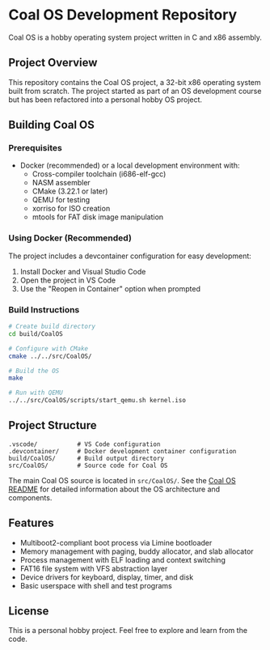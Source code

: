 # Coal OS Development Repository

Coal OS is a hobby operating system project written in C and x86 assembly.

## Project Overview

This repository contains the Coal OS project, a 32-bit x86 operating system built from scratch. The project started as part of an OS development course but has been refactored into a personal hobby OS project.

## Building Coal OS

### Prerequisites

- Docker (recommended) or a local development environment with:
  - Cross-compiler toolchain (i686-elf-gcc)
  - NASM assembler
  - CMake (3.22.1 or later)
  - QEMU for testing
  - xorriso for ISO creation
  - mtools for FAT disk image manipulation

### Using Docker (Recommended)

The project includes a devcontainer configuration for easy development:

1. Install Docker and Visual Studio Code
2. Open the project in VS Code
3. Use the "Reopen in Container" option when prompted

### Build Instructions

```bash
# Create build directory
cd build/CoalOS

# Configure with CMake
cmake ../../src/CoalOS/

# Build the OS
make

# Run with QEMU
../../src/CoalOS/scripts/start_qemu.sh kernel.iso
```

## Project Structure

```
.vscode/           # VS Code configuration
.devcontainer/     # Docker development container configuration
build/CoalOS/      # Build output directory
src/CoalOS/        # Source code for Coal OS
```

The main Coal OS source is located in `src/CoalOS/`. See the [Coal OS README](src/CoalOS/README.md) for detailed information about the OS architecture and components.

## Features

- Multiboot2-compliant boot process via Limine bootloader
- Memory management with paging, buddy allocator, and slab allocator
- Process management with ELF loading and context switching
- FAT16 file system with VFS abstraction layer
- Device drivers for keyboard, display, timer, and disk
- Basic userspace with shell and test programs

## License

This is a personal hobby project. Feel free to explore and learn from the code.